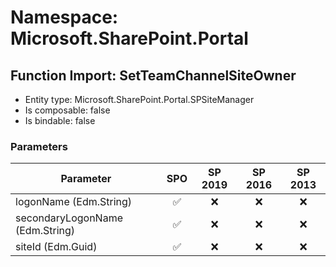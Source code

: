 # Namespace: Microsoft.SharePoint.Portal

## Function Import: SetTeamChannelSiteOwner

- Entity type: Microsoft.SharePoint.Portal.SPSiteManager
- Is composable: false
- Is bindable: false

### Parameters

Parameter | SPO | SP 2019 | SP 2016 | SP 2013
----------|:---:|:-------:|:-------:|:-------:
logonName (Edm.String) | ✅ | ❌ | ❌ | ❌
secondaryLogonName (Edm.String) | ✅ | ❌ | ❌ | ❌
siteId (Edm.Guid) | ✅ | ❌ | ❌ | ❌